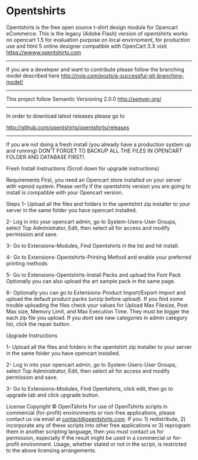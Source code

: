 Opentshirts
===========

Opentshirts is the free open source t-shirt design module for Opencart eCommerce.
This is the legacy (Adobe Flash) version of opentshirts works on opencart 1.5 for evaluation purpose on local envirnoment,
for production use and html 5 online designer compatible with OpenCart 3.X visit https://wwww.opentshirts.com

--------------------------------------------------------------------------------

If you are a develeper and want to contribute please follow the branching model described here
http://nvie.com/posts/a-successful-git-branching-model/

--------------------------------------------------------------------------------

This project follow Semantic Versioning 2.0.0
http://semver.org/

--------------------------------------------------------------------------------

In order to download latest releases please go to 

http://github.com/opentshirts/opentshirts/releases

--------------------------------------------------------------------------------

If you are not doing a fresh install (you already have a production system up and running) DON'T FORGET TO BACKUP ALL THE FILES IN OPENCART FOLDER AND DATABASE FIRST!.

Fresh Install Instructions (Scroll down for upgrade instructions)

Requirements
First, you need an Opencart store installed on your server with vqmod system.
Please verify if the opentshirts version you are going to install is compatible with your Opencart version.

Steps
1- Upload all the files and folders in the opentshirt zip installer to your server in the same folder you have opencart installed.

2- Log in into your opencart admin, go to System-Users-User Groups, select Top Administrator, Edit, then select all for access and modify permission and save.

3- Go to Extensions-Modules, Find Opentshirts in the list and hit install.

4- Go to Extensions-Opentshirts-Printing Method and enable your preferred printing methods

5- Go to Extensions-Opentshirts-Install Packs and upload the Font Pack
Optionally you can also upload the art sample pack in the same page.

6- Optionally you can go to Extensions-Product Import/Export-Import and upload the default product packs (unzip before upload). If you find some trouble uploading the files check your values for Upload Max Filesize, Post Max size, Memory Limit, and Max Execution Time. They must be bigger the each zip file you upload.
If you dont see new categories in admin category list, click the repair button.

Upgrade Instructions

1- Upload all the files and folders in the opentshirt zip installer to your server in the same folder you have opencart installed.

2- Log in into your opencart admin, go to System-Users-User Groups, select Top Administrator, Edit, then select all for access and modify permission and save.

3- Go to Extensions-Modules, Find Opentshirts, click edit, then go to upgrade tab and click upgrade button.

License
Copyright © OpenTshirts
For use of OpenTshirts scripts in commercial (for-profit) environments or non-free applications, please contact us via email at contact@opentshirts.com.
If you: 1) redistribute, 2) incorporate any of these scripts into other free applications or 3) reprogram them in another scripting language, then you must contact us for permission, especially if the result might be used in a commercial or for-profit environment.
Usage, whether stated or not in the script, is restricted to the above licensing arrangements.